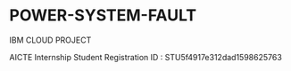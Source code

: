 # POWER-SYSTEM-FAULT
IBM CLOUD PROJECT


AICTE Internship Student
Registration ID : STU5f4917e312dad1598625763
